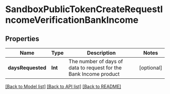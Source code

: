 # SandboxPublicTokenCreateRequestIncomeVerificationBankIncome

## Properties
Name | Type | Description | Notes
------------ | ------------- | ------------- | -------------
**daysRequested** | **Int** | The number of days of data to request for the Bank Income product | [optional] 

[[Back to Model list]](../README.md#documentation-for-models) [[Back to API list]](../README.md#documentation-for-api-endpoints) [[Back to README]](../README.md)


